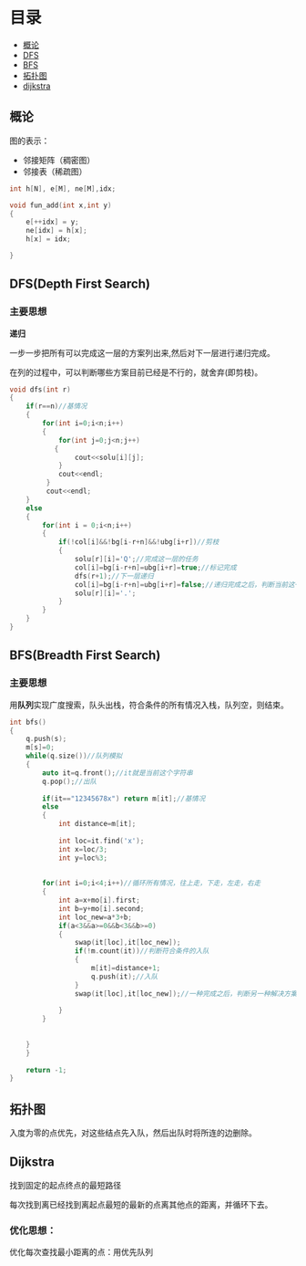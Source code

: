 # 目录

- [概论](#section1)
- [DFS](#section2)
- [BFS](#section3)
- [拓扑图](#section4)
- [dijkstra](#section5)
## 概论 <a name="section1"></a>
图的表示：
- 邻接矩阵（稠密图）
- 邻接表（稀疏图）
```c++
int h[N], e[M], ne[M],idx;

void fun_add(int x,int y)
{
	e[++idx] = y;
	ne[idx] = h[x];
	h[x] = idx;

}
```



## DFS(Depth First Search) <a name="section2"></a>
### 主要思想
**递归**

一步一步把所有可以完成这一层的方案列出来,然后对下一层进行递归完成。

在列的过程中，可以判断哪些方案目前已经是不行的，就舍弃(即剪枝)。

```c++
void dfs(int r)
{
    if(r==n)//基情况
    {
        for(int i=0;i<n;i++)
        {
            for(int j=0;j<n;j++)
           {
                cout<<solu[i][j];
            }
            cout<<endl;
         }
         cout<<endl;
    }
    else
    {
        for(int i = 0;i<n;i++)
        {
            if(!col[i]&&!bg[i-r+n]&&!ubg[i+r])//剪枝
            {
                solu[r][i]='Q';//完成这一层的任务
                col[i]=bg[i-r+n]=ubg[i+r]=true;//标记完成
                dfs(r+1);//下一层递归
                col[i]=bg[i-r+n]=ubg[i+r]=false;//递归完成之后，判断当前这一层还有没有其他解决方案，所以得先清除上一次的标记
                solu[r][i]='.';
            }
        }
    }   
}
```
## BFS(Breadth First Search) <a name="section3"></a> 
### 主要思想

用**队列**实现广度搜索，队头出栈，符合条件的所有情况入栈，队列空，则结束。

```c++
int bfs()
{
    q.push(s);
    m[s]=0;
    while(q.size())//队列模拟
    {
        auto it=q.front();//it就是当前这个字符串
        q.pop();//出队
        
        if(it=="12345678x") return m[it];//基情况
        else
        {
            int distance=m[it];
        
            int loc=it.find('x');
            int x=loc/3;
            int y=loc%3;
        
        
        for(int i=0;i<4;i++)//循环所有情况，往上走，下走，左走，右走
        {
            int a=x+mo[i].first;
            int b=y+mo[i].second;
            int loc_new=a*3+b;
            if(a<3&&a>=0&&b<3&&b>=0)
            {
                swap(it[loc],it[loc_new]);
                if(!m.count(it))//判断符合条件的入队
                {
                    m[it]=distance+1;
                    q.push(it);//入队
                }
                swap(it[loc],it[loc_new]);//一种完成之后，判断另一种解决方案，所以得先清除上一次的标记
                
            }
        }
        
        
    }
    }
    
    return -1;
}

```

## 拓扑图 <a name="section4"></a> 
入度为零的点优先，对这些结点先入队，然后出队时将所连的边删除。

## Dijkstra <a name="section5"></a>
找到固定的起点终点的最短路径

每次找到离已经找到离起点最短的最新的点离其他点的距离，并循环下去。
### 优化思想：
优化每次查找最小距离的点：用优先队列
